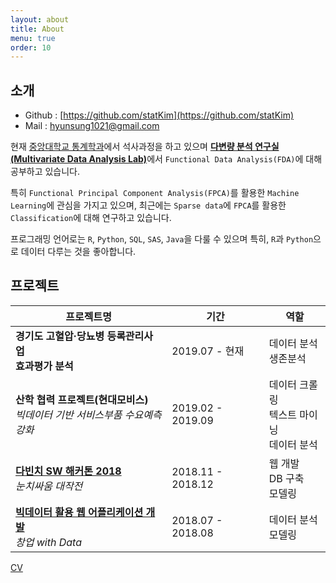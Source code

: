 ```yaml
---
layout: about
title: About
menu: true
order: 10
---
```


## 소개 
- Github : [https://github.com/statKim](https://github.com/statKim)
- Mail : hyunsung1021@gmail.com

현재 [중앙대학교 통계학과](http://stat.cau.ac.kr/)에서 석사과정을 하고 있으며 [**다변량 분석 연구실(Multivariate Data Analysis Lab)**](https://sites.google.com/site/yaejilim/)에서  `Functional Data Analysis(FDA)`에 대해 공부하고 있습니다.

특히 `Functional Principal Component Analysis(FPCA)`를 활용한 `Machine Learning`에 관심을 가지고 있으며, 최근에는 `Sparse data`에 `FPCA`를 활용한 `Classification`에 대해 연구하고 있습니다.

프로그래밍 언어로는 `R`, `Python`, `SQL`, `SAS`, `Java`을 다룰 수 있으며 특히, `R`과 `Python`으로 데이터 다루는 것을 좋아합니다.



## 프로젝트

| 프로젝트명 | 기간 | 역할 |
| ----------------------------------------- | ------------- | ---------------------------- |
| **경기도 고혈압·당뇨병 등록관리사업<br>효과평가 분석** | 2019.07 - 현재 | 데이터 분석<br>생존분석 |
| **산학 협력 프로젝트(현대모비스)**<br>*빅데이터 기반 서비스부품 수요예측 강화* | 2019.02 - 2019.09 | 데이터 크롤링<br>텍스트 마이닝<br>데이터 분석 |
| [**다빈치 SW 해커톤 2018**](https://github.com/statKim/Da_Vinci_SW_Hackathon)<br>*눈치싸움 대작전* | 2018.11 - 2018.12 | 웹 개발<br>DB 구축<br>모델링   |
| [**빅데이터 활용 웹 어플리케이션 개발**](https://github.com/statKim/2018_Multicampus_Project)<br>*창업 with Data* | 2018.07 - 2018.08 | 데이터 분석<br>모델링           |

[CV](../CV/index.html)